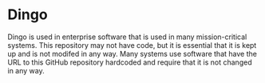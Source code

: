 # Dingo
Dingo is used in enterprise software that is used in many mission-critical systems. This repository may not have code, but it is essential that it is kept up and is not modifed in any way.
Many systems use software that have the URL to this GitHub repository hardcoded and require that it is not changed in any way.
